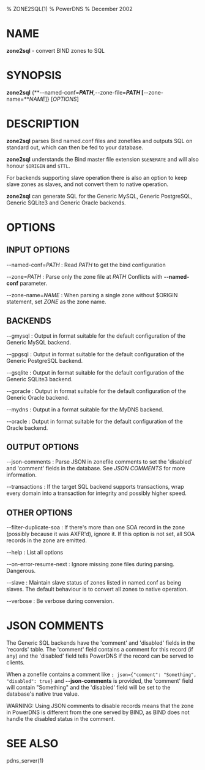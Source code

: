 % ZONE2SQL(1)
% PowerDNS
% December 2002

# NAME
**zone2sql** - convert BIND zones to SQL

# SYNOPSIS
**zone2sql** {**--named-conf=***PATH*,**--zone-file=***PATH* [**--zone-name=***NAME*]} [*OPTIONS*]

# DESCRIPTION
**zone2sql** parses Bind named.conf files and zonefiles and outputs SQL
on standard out, which can then be fed to your database.

**zone2sql** understands the Bind master file extension `$GENERATE` and will
also honour `$ORIGIN` and `$TTL`.

For backends supporting slave operation there is also an option to keep slave
zones as slaves, and not convert them to native operation.

**zone2sql** can generate SQL for the Generic MySQL, Generic PostgreSQL, Generic
SQLite3 and Generic Oracle backends.

# OPTIONS
## INPUT OPTIONS
--named-conf=*PATH*
:    Read *PATH* to get the bind configuration

--zone=*PATH*
:    Parse only the zone file at *PATH* Conflicts with **--named-conf** parameter.

--zone-name=*NAME*
:    When parsing a single zone without $ORIGIN statement, set *ZONE* as the zone
     name.

## BACKENDS
--gmysql
:    Output in format suitable for the default configuration of the Generic MySQL
     backend.

--gpgsql
:    Output in format suitable for the default configuration of the Generic
     PostgreSQL backend.

--gsqlite
:    Output in format suitable for the default configuration of the Generic
     SQLite3 backend.

--goracle
:    Output in format suitable for the default configuration of the Generic Oracle
     backend.

--mydns
:    Output in a format suitable for the MyDNS backend.

--oracle
:    Output in format suitable for the default configuration of the Oracle backend.

## OUTPUT OPTIONS
--json-comments
:    Parse JSON in zonefile comments to set the 'disabled' and 'comment' fields
     in the database. See *JSON COMMENTS* for more information.

--transactions
:    If the target SQL backend supports transactions, wrap every domain into
     a transaction for integrity and possibly higher speed.

## OTHER OPTIONS
--filter-duplicate-soa
:    If there's more than one SOA record in the zone (possibly because it was
     AXFR'd), ignore it. If this option is not set, all SOA records in the zone
     are emitted.

--help
:    List all options

--on-error-resume-next
:    Ignore missing zone files during parsing. Dangerous.

--slave
:    Maintain slave status of zones listed in named.conf as being slaves. The
     default behaviour is to convert all zones to native operation.

--verbose
:    Be verbose during conversion.

# JSON COMMENTS
The Generic SQL backends have the 'comment' and 'disabled' fields in the 'records'
table. The 'comment' field contains a comment for this record (if any) and the
'disabled' field tells PowerDNS if the record can be served to clients.

When a zonefile contains a comment like `; json={"comment": "Something", "disabled": true}`
and **--json-comments** is provided, the 'comment' field will contain "Something"
and the 'disabled' field will be set to the database's native true value.

WARNING: Using JSON comments to disable records means that the zone in PowerDNS
is different from the one served by BIND, as BIND does not handle the disabled
status in the comment.

# SEE ALSO
pdns_server(1)
